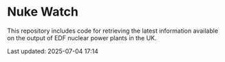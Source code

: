 # Nuke Watch

This repository includes code for retrieving the latest information available on the output of EDF nuclear power plants in the UK.

Last updated: 2025-07-04 17:14